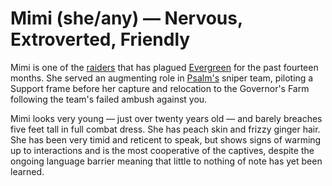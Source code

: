 # Mimi (she/any) — Nervous, Extroverted, Friendly

Mimi is one of the [raiders](../../factions/huc.md) that has plagued [Evergreen](../../places/evergreen.md) for the past fourteen months. She served an augmenting role in [Psalm's](psalm.md) sniper team, piloting a Support frame before her capture and relocation to the Governor's Farm following the team's failed ambush against you.

Mimi looks very young — just over twenty years old — and barely breaches five feet tall in full combat dress. She has peach skin and frizzy ginger hair. She has been very timid and reticent to speak, but shows signs of warming up to interactions and is the most cooperative of the captives, despite the ongoing language barrier meaning that little to nothing of note has yet been learned.
